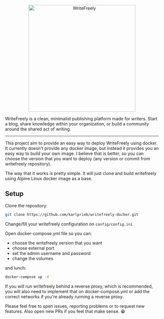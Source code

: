 <p align="center">
    <img src="https://writefreely.org/img/writefreely.svg" width="350px" alt="WriteFreely" />
</p>

WriteFreely is a clean, minimalist publishing platform made for writers. Start a blog, share knowledge within your organization, or build a community around the shared act of writing.

___

This project aim to provide an easy way to deploy WriteFreely using docker.
It currently doesn't provide any docker image, but instead it provides you an easy way to build your own image. I believe that is better, so you can choose the version that you want to deploy (any version or commit from writefreely repository).

The way that it works is pretty simple. It will just clone and build writefreely using Alpine Linux docker image as a base.

## Setup
Clone the repository:

``` sh
git clone https://github.com/karlprieb/writefreely-docker.git
```

Change/fill your writefreely configuration on `config/config.ini`

Open docker-compose.yml file so you can:
* choose the writefreely version that you want
* choose external port
* set the admin username and password
* change the volumes

and lunch:

``` sh
docker-compose up -d
```

If you will run writefreely behind a reverse proxy, which is recommended, you will also need to implement that on docker-compose.yml or add the correct networks if you're already running a reverse proxy.

Please feel free to open issues, reporting problems or to request new features. Also open new PRs if you feel that make sense. 😁
